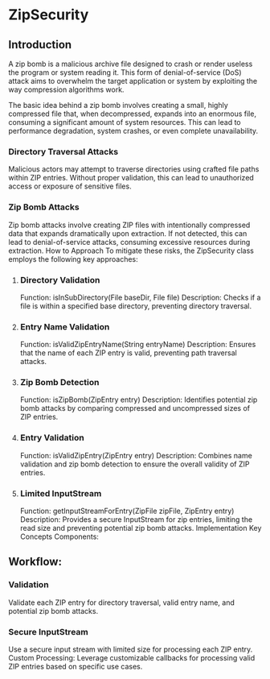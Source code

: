 # ZipSecurity 
## Introduction
A zip bomb is a malicious archive file designed to crash or render useless the program or system reading it. This form of denial-of-service (DoS) attack aims to overwhelm the target application or system by exploiting the way compression algorithms work.

The basic idea behind a zip bomb involves creating a small, highly compressed file that, when decompressed, expands into an enormous file, consuming a significant amount of system resources. This can lead to performance degradation, system crashes, or even complete unavailability.

### Directory Traversal Attacks

Malicious actors may attempt to traverse directories using crafted file paths within ZIP entries.
Without proper validation, this can lead to unauthorized access or exposure of sensitive files.
### Zip Bomb Attacks

Zip bomb attacks involve creating ZIP files with intentionally compressed data that expands dramatically upon extraction.
If not detected, this can lead to denial-of-service attacks, consuming excessive resources during extraction.
How to Approach
To mitigate these risks, the ZipSecurity class employs the following key approaches:

1. ### Directory Validation
   Function: isInSubDirectory(File baseDir, File file)
   Description: Checks if a file is within a specified base directory, preventing directory traversal.
2. ### Entry Name Validation
   Function: isValidZipEntryName(String entryName)
   Description: Ensures that the name of each ZIP entry is valid, preventing path traversal attacks.
3. ### Zip Bomb Detection
   Function: isZipBomb(ZipEntry entry)
   Description: Identifies potential zip bomb attacks by comparing compressed and uncompressed sizes of ZIP entries.
4. ### Entry Validation
   Function: isValidZipEntry(ZipEntry entry)
   Description: Combines name validation and zip bomb detection to ensure the overall validity of ZIP entries.
5. ### Limited InputStream
   Function: getInputStreamForEntry(ZipFile zipFile, ZipEntry entry)
   Description: Provides a secure InputStream for zip entries, limiting the read size and preventing potential zip bomb attacks.
   Implementation
   Key Concepts
   Components:

## Workflow:

### Validation 
Validate each ZIP entry for directory traversal, valid entry name, and potential zip bomb attacks.
### Secure InputStream 
Use a secure input stream with limited size for processing each ZIP entry.
Custom Processing: Leverage customizable callbacks for processing valid ZIP entries based on specific use cases.
